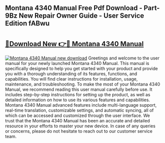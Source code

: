 ## Montana 4340 Manual Free Pdf Download - Part-9Bz New Repair Owner Guide - User Service Edition fABwu

# <h2><a href="http://bc484.oget.top/?id=Montana+4340+Manual">🔗Download New 👉🔴 Montana 4340 Manual</a></h2>

[![Montana 4340 Manual new download](https://i.imgur.com/5g1atiW.png)](http://bc484.oget.top/?id=Montana+4340+Manual)
Greetings and welcome to the user manual for your newly launched Montana 4340 Manual. This manual is specifically designed to help you get started with your product and provide you with a thorough understanding of its features, functions, and capabilities. You will find clear instructions for installation, usage, maintenance, and troubleshooting. To make the most of your Montana 4340 Manual, we recommend reading this user manual carefully before use. It includes step-by-step instructions for setting up the product, as well as detailed information on how to use its various features and capabilities. Montana 4340 Manual advanced features include multi-language support, real-time translation, customizable settings, and automatic syncing, all of which can be accessed and customized through the user interface. We trust that the Montana 4340 Manual has been an accurate and detailed resource in your efforts to master your new device. In case of any queries or concerns, please do not hesitate to reach out to our customer service team.
